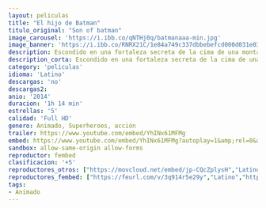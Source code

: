 ```yaml
---
layout: peliculas
title: "El hijo de Batman"
titulo_original: "Son of batman"
image_carousel: 'https://i.ibb.co/qNTHj0q/batmanaaa-min.jpg'
image_banner: 'https://i.ibb.co/RNRX21C/1e84a749c337dbbebefcd000d031e03ca93841cd-hq-min.jpg'
description: Escondido en una fortaleza secreta de la cima de una montaña se encuentra la Liga de las Sombras y su intrépido líder, Ras al Ghul. Junto con su hija igualmente peligrosa, Talia, supervisa un ejército de asesinos entrenados con planes de dominación mundial. Pero un levantamiento dentro de la Liga amenaza con desplazar el equilibrio de las fuerzas y obliga a Talia y a su joven hijo, Damian, a huir a la ciudad de Gotham. Con los asesinos siguiendo su rastro, Talia busca la protección en Batman, quien sin saberlo, es el padre del niño. A cargo de su hijo, Batman lucha contra el villano Deathstroke y la Liga de las Sombras, todo mientras enseña al testarudo de su hijo que uno no puede combatir el crimen convirtiéndose en criminal. Con la ayuda de los mejores de Gotham, incluyendo al Comisario Gordon y Nightwing, Batman descubrirá que su hijo y el aliado en quien más puede confiar son la misma persona.
description_corta: Escondido en una fortaleza secreta de la cima de una montaña se encuentra la Liga de las Sombras y su intrépido líder, Ras al Ghul. Junto con su hija igualmente peligrosa, Talia, supervisa un ejército de asesinos entrenados con...
category: 'peliculas'
idioma: 'Latino'
descargas: 'no'
descargas2:
anio: '2014'
duracion: '1h 14 min'
estrellas: '5'
calidad: 'Full HD'
genero: Animado, Superheroes, acción
trailer: https://www.youtube.com/embed/YhINx61MFMg
embed: https://www.youtube.com/embed/YhINx61MFMg?autoplay=1&amp;rel=0&amp;hd=1&border=0&wmode=opaque&enablejsapi=1&modestbranding=1&controls=1&showinfo=0
sandbox: allow-same-origin allow-forms
reproductor: fembed
clasificacion: '+5'
reproductores_otros: ["https://movcloud.net/embed/jp-CQcZplysH","Latino","https://gdriveplayer.me/embed2.php?link=ZrArQaPdr6yuYIAF3pzx6gUH6r5UQ%252FsOMHZf5G0Q%252Bd0Ir341wkYrFPRshUtArSdmxnMWq4ZW%252FGnw4NKSyZL8GQKlk%252FxncBi6%252BzHakKkLp7hn2jg09vylLRTgkWBtfYVEZbuRY7dZyihtoXYYpicYi9xKOF9LSJau6Q7V0vzCw%252BDEFXxBcj4us85DxMFCTU4tC1ss1WPsXTdCb0O4Gga1ap","Latino"]
reproductores_fembed: ["https://feurl.com/v/3q914r5e29y","Latino","https://feurl.com/v/yx93kmznlqo","Latino","https://feurl.com/v/4dvjqgxxyo1","Latino"]
tags:
- Animado
---
```













